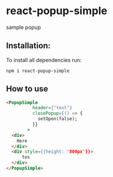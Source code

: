 # react-popup-simple

sample popup 

## Installation:

To install all dependencies run:

```
npm i react-popup-simple
```




## How to use

```html
<PopupSimple
          header={'text'}
          closePopup={() => {
            setOpen(false);
          }}
        >
  <div>
    Here
  </div>
  <div style={{height: '800px'}}>
      tes
  </div>
</PopupSimple>


```
